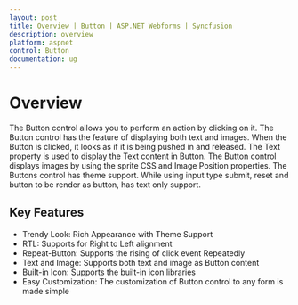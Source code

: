 ```yaml
---
layout: post
title: Overview | Button | ASP.NET Webforms | Syncfusion
description: overview
platform: aspnet
control: Button
documentation: ug
---
```


# Overview

The Button control allows you to perform an action by clicking on it. The Button control has the feature of displaying both text and images. When the Button is clicked, it looks as if it is being pushed in and released. The Text property is used to display the Text content in Button. The Button control displays images by using the sprite CSS and Image Position properties. The Buttons control has theme support. While using input type submit, reset and button to be render as button, has text only support.

## Key Features

* Trendy Look: Rich Appearance with Theme Support
* RTL: Supports for Right to Left alignment
* Repeat-Button: Supports the rising of click event Repeatedly 
* Text and Image: Supports both text and image as Button content
* Built-in Icon: Supports the built-in icon libraries
* Easy Customization: The customization of Button control to any form is made simple
